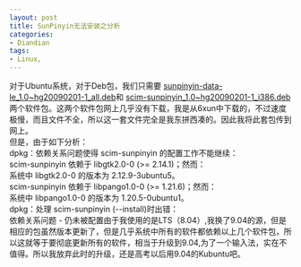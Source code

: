 ```yaml
---
layout: post
title: SunPinyin无法安装之分析
categories:
- Diandian
tags:
- Linux, 
---
```

对于Ubuntu系统，对于Deb包，我们只需要
<a href="http://www.91files.com/?ES8G1UMAGHB9CTSK8NW8" target="_blank">sunpinyin-data-le_1.0~hg20090201-1_all.deb</a>和
<a href="http://www.91files.com/?KTJBXTL5QYGT6HU6L6DY" target="_blank">scim-sunpinyin_1.0~hg20090201-1_i386.deb</a>两个软件包。这两个软件包网上几乎没有下载，我是从6xun中下载的，不过速度极慢，而且文件不全，所以这一套文件完全是我东拼西凑的。因此我将此套包传到网上。
<br />但是，由于如下分析：
<br />dpkg：依赖关系问题使得 scim-sunpinyin 的配置工作不能继续：
<br /> scim-sunpinyin 依赖于 libgtk2.0-0 (&gt;= 2.14.1)；然而：
<br /> 系统中 libgtk2.0-0 的版本为 2.12.9-3ubuntu5。
<br /> scim-sunpinyin 依赖于 libpango1.0-0 (&gt;= 1.21.6)；然而：
<br /> 系统中 libpango1.0-0 的版本为 1.20.5-0ubuntu1。
<br /> dpkg：处理 scim-sunpinyin (--install)时出错：
<br /> 依赖关系问题 - 仍未被配置由于我使用的是LTS（8.04）,我换了9.04的源，但是相应的包虽然版本更新了，但是几乎系统中所有的软件都依赖以上几个软件包，所以这就等于要彻底更新所有的软件，相当于升级到9.04,为了一个输入法，实在不值得。所以我放弃此时的升级，还是高考以后用9.04的Kubuntu吧。